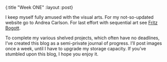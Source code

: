 {:title "Week ONE"
 :layout :post}

I keep myself fully amused with the visual arts. For my not-so-updated website go to Andrea Carlson. For last effort with sequential art see [Fritz Bogott](http://fritzbogott.com/2011/11/17/boy-meets-girl-at-a-cockfight/).

To complete my various shelved projects, which often have no deadlines, I’ve created this blog as a semi-private journal of progress. I’ll post images once a week, until I have to upgrade my storage capacity. If you’ve stumbled upon this blog, I hope you enjoy it.
